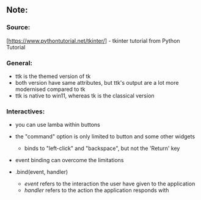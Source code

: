 ## Note:
### Source:
[https://www.pythontutorial.net/tkinter/] - tkinter tutorial from Python Tutorial
### General:
- ttk is the themed version of tk
- both version have same attributes, but ttk's output are a lot more modernised compared to tk
- ttk is native to win11, whereas tk is the classical version

### Interactives:
- you can use lamba within buttons
- the "command" option is only limited to button and some other widgets
    - binds to "left-click" and "backspace", but not the 'Return' key
- event binding can overcome the limitations

- .bind(event, handler)
    - *event* refers to the interaction the user have given to the application
    - *handler* refers to the action the application responds with

